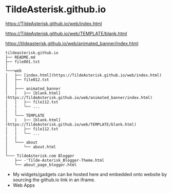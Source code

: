 # TildeAsterisk.github.io
https://TildeAsterisk.github.io/web/index.html

https://TildeAsterisk.github.io/web/TEMPLATE/blank.html

https://tildeasterisk.github.io/web/animated_banner/index.html
```
tildeasterisk.github.io
├── README.md
├── file001.txt    
│
└───web
│   ├── [index.html](https://TildeAsterisk.github.io/web/index.html)
│   ├── file012.txt
│   │
│   ├─── animated_banner
│   |   ├── [blank.html](https://TildeAsterisk.github.io/web/animated_banner/index.html)
│   |   ├── file112.txt
│   |   └── ...
|   |
│   └─── TEMPLATE
│   |   ├── [blank.html](https://TildeAsterisk.github.io/web/TEMPLATE/blank.html)
│   |   ├── file112.txt
│   |   └── ...
|   |
│   └─── about
│       └── about.html
│   
└─── TildeAsterisk.com Blogger
    ├── -'Tilde-Asterisk_Blogger-Theme.html
    └── about_page_blogger.html
```

- My widgets/gadgets can be hosted here and embedded onto website by sourcing the github.io link in an iframe.
- Web Apps
